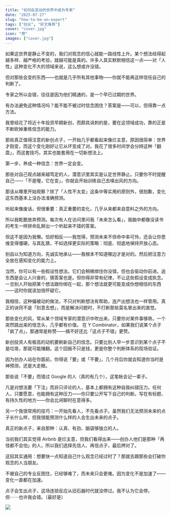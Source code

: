 ```yaml
---
title: "如何在变动的世界中成为专家"
date: "2025-07-27"
slug: "how-to-be-an-expert"
tags: ["创业", "好文推荐"]
cover: "cover.jpg"
icon: "😎"
images: ["cover.jpg"]
---
```

如果这世界是静止不变的，我们对观念的信心就能一路线性上升。某个想法经得起越多样、越严格的考验，就越可能是真的。许多人其实默默相信这一点——对「人性」这种变化不大的领域来说，这么想或许没错。



但对那些会变的东西——也就是几乎所有其他事物——你就不能再这样信任自己的判断了。



专家之所以会错，往往是因为他们精通的，是一个早已过期的世界。



有办法避免这种情况吗？能不能不被过时信念困住？答案是——可以，但得靠一点方法。



我曾经花了将近十年投资早期新创，而颇具讽刺的是，要在这领域成功，靠的正是不断砍掉重练信念的能力。



那些真正值得注意的新创点子，一开始几乎都看起来像烂主意，原因很简单：世界才刚变，而这个变化刚好让它从坏变成了对。我花了很多时间学会分辨这种「翻盘」，而这套技巧，其实也能套用在一切新想法上。



第一步，养成一种信念：世界一定会变。



那些对自己观点越来越笃定的人，潜意识里其实是认定世界静止。只要你不时提醒自己——「不是喔，它在变」，你就会开始训练自己去嗅出风的方向。



那该从哪里开始观察？除了「人性不太变」这条中等实用的原则外，很抱歉，变化这东西基本上没办法准确预测。



听起来像废话，但很重要：真正重要的变化，几乎从来都来自意料之外的方向。



所以我乾脆放弃预测。每次有人在访问里问我「未来怎么看」，我脑中都像没读书的考生一样拼命乱掰出一个听起来不错的答案。



但这不是因为我懒。恰好相反——我觉得，预测未来不但命中率可怜，还会让你思维变得僵硬。与其乱猜，不如选择更实际的策略：彻底、彻底地保持开放心态。



别自以为知道方向，先诚实地承认——我根本不知道哪边才是对的。然后把注意力全放在感知变化的能力上。



当然，你可以有一些假设性想法。它们会稍微绑住你没错，但也会驱动你前进。追东西是会让人兴奋的，猜答案也是。但你得非常有纪律，不让这些假设变成执念。
一旦别人开始把某个想法跟你绑在一起，那个想法就更可能变成你想相信的东西——这时你就该加倍怀疑它。



我相信，这种偏被动的做法，不只对判断想法有帮助，连产出想法也一样管用。真正的诀窍不是「刻意去想」，而是解决问题时，不打断那些莫名冒出来的直觉。



那些变化的风，常从某个领域专家的潜意识中吹出来。只要你对某件事够熟，一个突然跳出来的怪念头，几乎都有价值。
在 Y Combinator，如果我们说某个点子「疯了点」，那通常是称赞——搞不好还比「这点子不错」更赞。



新创投资人有极高的动机要刷新自己的信念。只要比别人早一步意识到某个点子不是垃圾，那就可能赚翻。这个回报不只是钱，更是你整个判断体系的现场验证。



因为创办人站在你面前，你得说「要」或「不要」，几个月后你就会知道你当时是神预测，还是大走眼。



那些说「不要」而错过 Google 的人（真的有几个），这笔帐会记一辈子。



凡是对想法要「下注」而非只评论的人，基本上都拥有这种自我纠错压力。任何人，只要愿意，也能拥有这种压力——你只要公开写下自己的判断。写在有标题、有持久性的地方——你会比闲聊时在意得多。



另一个我很常用的技巧：一开始先看人，不先看点子。虽然我们无法预测未来的点子长什么样，但我很能预测什么样的人会生出未来的点子。



真正的新点子，来自那种：认真、有劲、脑袋够独立的人。



当初我们其实觉得 Airbnb 是烂主意，但我们看得出来——创办人他们是那种「再怪都不会怕」的人，所以我们选择先信人、再信点子，最后押对了。



这招其实通用：想要快一点知道自己什么观念已经过时了？那就去跟那些会打破你观念的人当朋友。



不被自己的专业反困住，已经够难了，而未来只会更难。因为变化不是加速了——变化一直都在加速。



点子会生出点子，这场连锁反应从旧石器时代就没停过。我不认为它会停。
但⋯⋯也许我会错。（最好是）




![](https://prod-files-secure.s3.us-west-2.amazonaws.com/112d0858-5090-4d34-a606-b75eb8d65fd2/46476355-9cf3-4e99-9b7a-3531bc426380/1000202064.png?X-Amz-Algorithm=AWS4-HMAC-SHA256&X-Amz-Content-Sha256=UNSIGNED-PAYLOAD&X-Amz-Credential=ASIAZI2LB4664JLAJVYE%2F20251027%2Fus-west-2%2Fs3%2Faws4_request&X-Amz-Date=20251027T035044Z&X-Amz-Expires=3600&X-Amz-Security-Token=IQoJb3JpZ2luX2VjEOT%2F%2F%2F%2F%2F%2F%2F%2F%2F%2FwEaCXVzLXdlc3QtMiJHMEUCIQDwy0t9Z02tFfbfjX9fSyHqdzw536e7YLwQgcgGGsED5wIgGyJ8lExsuIRRlZQ4c4xvXIBwhCRB%2FPFfgZVpI0jbf%2B4qiAQInf%2F%2F%2F%2F%2F%2F%2F%2F%2F%2FARAAGgw2Mzc0MjMxODM4MDUiDB4trn7Mhyh7yv1GfCrcAwotEcOb10J7MRHtJwIviw2PDYsa5U1iZLQmca%2B6xSc9ULgcGziGnV9veR56ItYI5FiQW3OBbGxrXX2v%2FMSMBcR4VpTj%2BGwVEc0m7R7QggSZwJLnHFjyUuaxqUmQVpFNA2VX5cLaKhNXXWSPWrN20sN79%2FZrDpBAHDO4T34aq6k3I4y645jQUxcJxsVdgenwNYvqUTlN1%2B%2BvZ09z2yDkF1jIIc74mb3XMLwAOqMUWLI78TLYZwqSt90vndEtbEuejbZuXkVWTuXZk5l9a26RxGozCiL22QbDRQhW%2BQJYKCuXnfBdf%2BIDPKzPWE3P26QmHilawYI6N5U3SO0lqPV6KouFYGk3tU%2FX8ozGo8cNDIZI7Tfs2YauYmrsYqYHk9VE3fdiBPcCR9rKZT7i%2BTyYJ0Zm%2BB8MPxh4YuTimqqum3XIfWmZy2lm01osUsbc7%2FgfzwSk%2Bp441xHFqW3GDyDBMXFruPTZUoQ89U6rWhA6HP1MsFwd20kaFS0uGIJmgz%2BJvuR4Bv6PQwfwS0eUYcDkZt9znsoJnGM7%2FUZlJb9WVNWO4r7uIsFZx8n1INrC0gZg6DKN6rjNF0s86L9WxAj4JXSoSkuHGYpR0tmhjQVVjf3MhtuTzPzEFOHyz%2FnDMPzO%2B8cGOqUBS2c8fqPB17vYRn%2F3L3aD%2FvB8ozbovMYms%2FSwbfbr97578GMXeerN4xBEAvYmRDj7DZ7a9fqQOZufPTO5eWHk7CDE8EYWeoH2j%2Bs9%2BRKTTfghHhL4ly%2BR1ibxqMoXmNv%2B%2BQJXHfkK3DEdHfRwJum8hONHJgmIVQCe72%2BFn%2BSbov76PIUyEcQLEMMMo0uYCapqPM6cbsodIkn%2FDqKAQ4Mi14CPdTUC&X-Amz-Signature=d4e649537b6c2b639837515d7a6b9c4889f2f8d20aa3f518a964195655fb9c32&X-Amz-SignedHeaders=host&x-amz-checksum-mode=ENABLED&x-id=GetObject)

